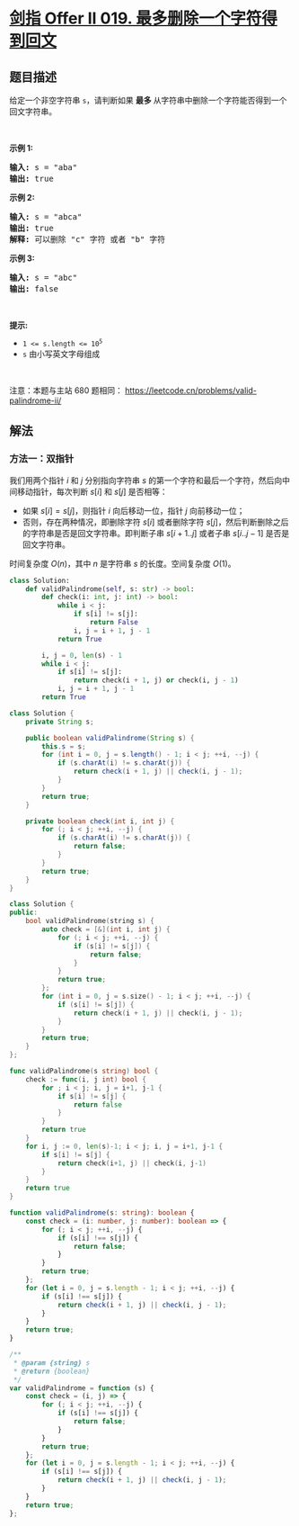 # [剑指 Offer II 019. 最多删除一个字符得到回文](https://leetcode.cn/problems/RQku0D)

## 题目描述

<!-- 这里写题目描述 -->

<p>给定一个非空字符串&nbsp;<code>s</code>，请判断如果&nbsp;<strong>最多 </strong>从字符串中删除一个字符能否得到一个回文字符串。</p>

<p>&nbsp;</p>

<p><strong>示例 1:</strong></p>

<pre>
<strong>输入:</strong> s = &quot;aba&quot;
<strong>输出:</strong> true
</pre>

<p><strong>示例 2:</strong></p>

<pre>
<strong>输入:</strong> s = &quot;abca&quot;
<strong>输出:</strong> true
<strong>解释:</strong> 可以删除 &quot;c&quot; 字符 或者 &quot;b&quot; 字符
</pre>

<p><strong>示例 3:</strong></p>

<pre>
<strong>输入:</strong> s = &quot;abc&quot;
<strong>输出:</strong> false</pre>

<p>&nbsp;</p>

<p><strong>提示:</strong></p>

<ul>
	<li><code>1 &lt;= s.length &lt;= 10<sup>5</sup></code></li>
	<li><code>s</code> 由小写英文字母组成</li>
</ul>

<p>&nbsp;</p>

<p><meta charset="UTF-8" />注意：本题与主站 680&nbsp;题相同：&nbsp;<a href="https://leetcode.cn/problems/valid-palindrome-ii/">https://leetcode.cn/problems/valid-palindrome-ii/</a></p>

## 解法

### 方法一：双指针

我们用两个指针 $i$ 和 $j$ 分别指向字符串 $s$ 的第一个字符和最后一个字符，然后向中间移动指针，每次判断 $s[i]$ 和 $s[j]$ 是否相等：

-   如果 $s[i] = s[j]$，则指针 $i$ 向后移动一位，指针 $j$ 向前移动一位；
-   否则，存在两种情况，即删除字符 $s[i]$ 或者删除字符 $s[j]$，然后判断删除之后的字符串是否是回文字符串。即判断子串 $s[i+1..j]$ 或者子串 $s[i..j-1]$ 是否是回文字符串。

时间复杂度 $O(n)$，其中 $n$ 是字符串 $s$ 的长度。空间复杂度 $O(1)$。

<!-- tabs:start -->

```python
class Solution:
    def validPalindrome(self, s: str) -> bool:
        def check(i: int, j: int) -> bool:
            while i < j:
                if s[i] != s[j]:
                    return False
                i, j = i + 1, j - 1
            return True

        i, j = 0, len(s) - 1
        while i < j:
            if s[i] != s[j]:
                return check(i + 1, j) or check(i, j - 1)
            i, j = i + 1, j - 1
        return True
```

```java
class Solution {
    private String s;

    public boolean validPalindrome(String s) {
        this.s = s;
        for (int i = 0, j = s.length() - 1; i < j; ++i, --j) {
            if (s.charAt(i) != s.charAt(j)) {
                return check(i + 1, j) || check(i, j - 1);
            }
        }
        return true;
    }

    private boolean check(int i, int j) {
        for (; i < j; ++i, --j) {
            if (s.charAt(i) != s.charAt(j)) {
                return false;
            }
        }
        return true;
    }
}
```

```cpp
class Solution {
public:
    bool validPalindrome(string s) {
        auto check = [&](int i, int j) {
            for (; i < j; ++i, --j) {
                if (s[i] != s[j]) {
                    return false;
                }
            }
            return true;
        };
        for (int i = 0, j = s.size() - 1; i < j; ++i, --j) {
            if (s[i] != s[j]) {
                return check(i + 1, j) || check(i, j - 1);
            }
        }
        return true;
    }
};
```

```go
func validPalindrome(s string) bool {
	check := func(i, j int) bool {
		for ; i < j; i, j = i+1, j-1 {
			if s[i] != s[j] {
				return false
			}
		}
		return true
	}
	for i, j := 0, len(s)-1; i < j; i, j = i+1, j-1 {
		if s[i] != s[j] {
			return check(i+1, j) || check(i, j-1)
		}
	}
	return true
}
```

```ts
function validPalindrome(s: string): boolean {
    const check = (i: number, j: number): boolean => {
        for (; i < j; ++i, --j) {
            if (s[i] !== s[j]) {
                return false;
            }
        }
        return true;
    };
    for (let i = 0, j = s.length - 1; i < j; ++i, --j) {
        if (s[i] !== s[j]) {
            return check(i + 1, j) || check(i, j - 1);
        }
    }
    return true;
}
```

```js
/**
 * @param {string} s
 * @return {boolean}
 */
var validPalindrome = function (s) {
    const check = (i, j) => {
        for (; i < j; ++i, --j) {
            if (s[i] !== s[j]) {
                return false;
            }
        }
        return true;
    };
    for (let i = 0, j = s.length - 1; i < j; ++i, --j) {
        if (s[i] !== s[j]) {
            return check(i + 1, j) || check(i, j - 1);
        }
    }
    return true;
};
```

<!-- tabs:end -->

<!-- end -->
